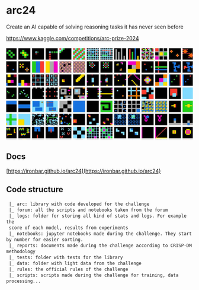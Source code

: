 # arc24

Create an AI capable of solving reasoning tasks it has never seen before

https://www.kaggle.com/competitions/arc-prize-2024

![challenge_logo](res/2024-06-25-11-48-13.png)

## Docs

[https://ironbar.github.io/arc24](https://ironbar.github.io/arc24)

## Code structure

     |_ arc: library with code developed for the challenge
     |_ forum: all the scripts and notebooks taken from the forum
     |_ logs: folder for storing all kind of stats and logs. For example the
     score of each model, results from experiments
     |_ notebooks: jupyter notebooks made during the challenge. They start by number for easier sorting.
     |_ reports: documents made during the challenge according to CRISP-DM methodology
     |_ tests: folder with tests for the library
     |_ data: folder with light data from the challenge
     |_ rules: the official rules of the challenge
     |_ scripts: scripts made during the challenge for training, data processing...

